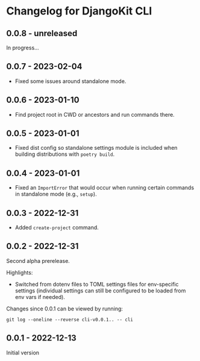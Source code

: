 # Changelog for DjangoKit CLI

## 0.0.8 - unreleased

In progress...

## 0.0.7 - 2023-02-04

- Fixed some issues around standalone mode.

## 0.0.6 - 2023-01-10

- Find project root in CWD or ancestors and run commands there.

## 0.0.5 - 2023-01-01

- Fixed dist config so standalone settings module is included when
  building distributions with `poetry build`.

## 0.0.4 - 2023-01-01

- Fixed an `ImportError` that would occur when running certain commands
  in standalone mode (e.g., `setup`).

## 0.0.3 - 2022-12-31

- Added `create-project` command.

## 0.0.2 - 2022-12-31

Second alpha prerelease.

Highlights:

- Switched from dotenv files to TOML settings files for env-specific
  settings (individual settings can still be configured to be loaded
  from env vars if needed).

Changes since 0.0.1 can be viewed by running:

    git log --oneline --reverse cli-v0.0.1.. -- cli

## 0.0.1 - 2022-12-13

Initial version
